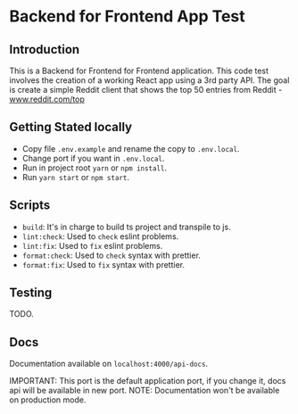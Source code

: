 # Backend for Frontend App Test

## Introduction

This is a Backend for Frontend for Frontend application.
This code test involves the creation of a working React app using a 3rd party API.
The goal is create a simple Reddit client that shows the top 50 entries from Reddit - www.reddit.com/top

## Getting Stated locally

- Copy file `.env.example` and rename the copy to `.env.local`.
- Change port if you want in `.env.local`.
- Run in project root `yarn` or `npm install`.
- Run `yarn start` or `npm start`.

## Scripts

- `build`: It's in charge to build ts project and transpile to js.
- `lint:check`: Used to `check` eslint problems.
- `lint:fix`: Used to `fix` eslint problems.
- `format:check`: Used to `check` syntax with prettier.
- `format:fix`: Used to `fix` syntax with prettier.

## Testing

TODO.

## Docs

Documentation available on `localhost:4000/api-docs`.

IMPORTANT: This port is the default application port, if you change it, docs api will be available in new port.
NOTE: Documentation won't be available on production mode.

